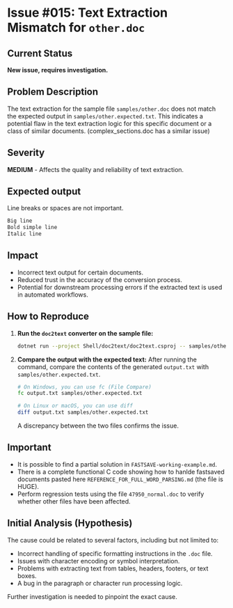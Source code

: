 # Issue #015: Text Extraction Mismatch for `other.doc`

## Current Status
**New issue, requires investigation.**

## Problem Description
The text extraction for the sample file `samples/other.doc` does not match the expected output in `samples/other.expected.txt`. This indicates a potential flaw in the text extraction logic for this specific document or a class of similar documents.
(complex_sections.doc has a similar issue)
## Severity
**MEDIUM** - Affects the quality and reliability of text extraction.

## Expected output

Line breaks or spaces are not important.

```txt
Big line
Bold simple line
Italic line
```

## Impact
- Incorrect text output for certain documents.
- Reduced trust in the accuracy of the conversion process.
- Potential for downstream processing errors if the extracted text is used in automated workflows.

## How to Reproduce

1. **Run the `doc2text` converter on the sample file:**
   ```bash
   dotnet run --project Shell/doc2text/doc2text.csproj -- samples/other.doc output.txt
   ```

2. **Compare the output with the expected text:**
   After running the command, compare the contents of the generated `output.txt` with `samples/other.expected.txt`.

   ```bash
   # On Windows, you can use fc (File Compare)
   fc output.txt samples/other.expected.txt

   # On Linux or macOS, you can use diff
   diff output.txt samples/other.expected.txt
   ```

   A discrepancy between the two files confirms the issue.

## Important

- It is possible to find a partial solution in `FASTSAVE-working-example.md`.
- There is a complete functional C code showing how to hanlde fastsaved documents pasted here `REFERENCE_FOR_FULL_WORD_PARSING.md` (the file is HUGE).
- Perform regression tests using the file `47950_normal.doc` to verify whether other files have been affected.

## Initial Analysis (Hypothesis)
The cause could be related to several factors, including but not limited to:
- Incorrect handling of specific formatting instructions in the `.doc` file.
- Issues with character encoding or symbol interpretation.
- Problems with extracting text from tables, headers, footers, or text boxes.
- A bug in the paragraph or character run processing logic.

Further investigation is needed to pinpoint the exact cause.
